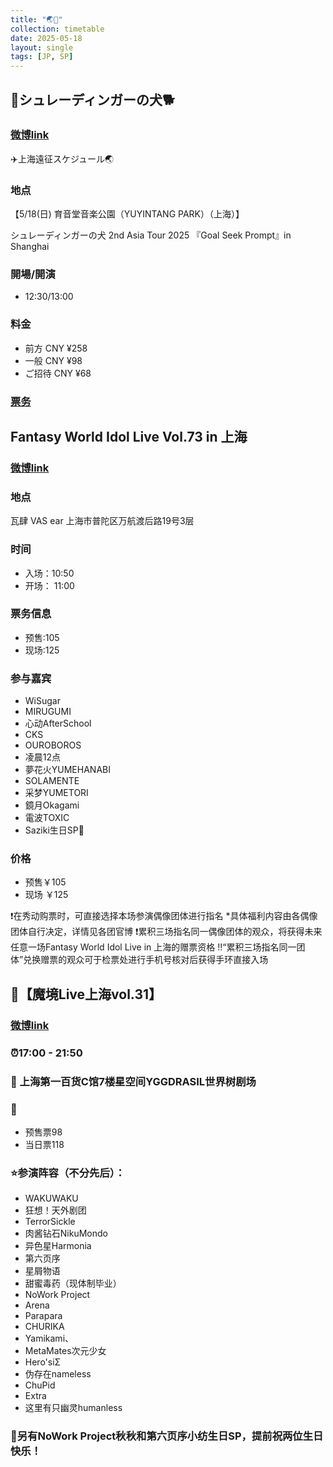 ```yaml
---
title: "🌏🎂"
collection: timetable
date: 2025-05-18
layout: single
tags: [JP, SP]
---
```


## 🎁シュレーディンガーの犬🐕

### [微博link](https://weibo.com/7931283553/PrbsZnUBS#comment)

✈️上海遠征スケジュール🌏

### 地点

【5/18(日) 育音堂音楽公園（YUYINTANG PARK）（上海）】

シュレーディンガーの犬 2nd Asia Tour 2025
『Goal Seek Prompt』in Shanghai

### 開場/開演

- 12:30/13:00

### 料金

- 前方 CNY ¥258
- 一般 CNY ¥98
- ご招待 CNY ¥68

### [票务](https://weibo.cn/sinaurl?u=https%3A%2F%2Fwap.showstart.com%2Fevent%2F262833%3Fssfrom%3Duser-4249)

## Fantasy World Idol Live Vol.73 in 上海

### [微博link](https://weibo.com/5603058452/PrvhuzuAC#comment)

### 地点

瓦肆 VAS ear 上海市普陀区万航渡后路19号3层

### 时间

- 入场：10:50
- 开场： 11:00

### 票务信息

- 预售:105
- 现场:125

### 参与嘉宾

- WiSugar
- MIRUGUMI
- 心动AfterSchool
- CKS
- OUROBOROS
- 凌晨12点
- 夢花火YUMEHANABI
- SOLAMENTE
- 采梦YUMETORI
- 鏡月Okagami
- 電波TOXIC
- Saziki生日SP🎂

### 价格
- 预售￥105
- 现场 ￥125

❗在秀动购票时，可直接选择本场参演偶像团体进行指名
*具体福利内容由各偶像团体自行决定，详情见各团官博
❗️累积三场指名同一偶像团体的观众，将获得未来任意一场Fantasy World Idol Live in 上海的赠票资格
‼️“累积三场指名同一团体”兑换赠票的观众可于检票处进行手机号核对后获得手环直接入场

## 🔮【魔境Live上海vol.31】

### [微博link](https://weibo.com/7921113564/Prk4FoYrY#comment)

### ⏰17:00 - 21:50

### 📍 上海第一百货C馆7楼星空间YGGDRASIL世界树剧场

### 🎫
- 预售票98
- 当日票118
### ⭐参演阵容（不分先后）：
- WAKUWAKU
- 狂想！天外剧团
- TerrorSickle
- 肉酱钻石NikuMondo
- 异色星Harmonia
- 第六页序
- 星屑物语
- 甜蜜毒药（现体制毕业）
- NoWork Project
- Arena
- Parapara
- CHURIKA
- Yamikami、
- MetaMates次元少女
- Hero'siΣ
- 伪存在nameless
- ChuPid
- Extra
- 这里有只幽灵humanless

### 🎂另有NoWork Project秋秋和第六页序小纺生日SP，提前祝两位生日快乐！
